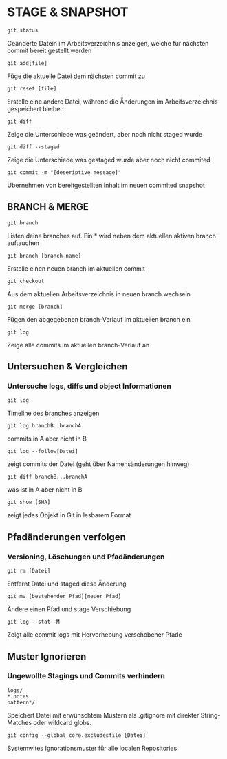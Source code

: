 # STAGE & SNAPSHOT
~~~
git status
~~~
Geänderte Datein im Arbeitsverzeichnis anzeigen, welche für nächsten commit bereit gestellt werden
~~~
git add[file]
~~~
Füge die aktuelle Datei dem nächsten commit zu
~~~
git reset [file]
~~~
Erstelle eine andere Datei, während die Änderungen im Arbeitsverzeichnis gespeichert bleiben
~~~
git diff
~~~
Zeige die Unterschiede was geändert, aber noch nicht staged wurde
~~~
git diff --staged
~~~
Zeige die Unterschiede was gestaged wurde aber noch nicht commited
~~~
git commit -m "[deseriptive message]"
~~~
Übernehmen von bereitgestellten Inhalt im neuen commited snapshot

## BRANCH & MERGE
~~~
git branch
~~~
Listen deine branches auf. Ein * wird neben dem aktuellen aktiven branch auftauchen
~~~
git branch [branch-name]
~~~
Erstelle einen neuen branch im aktuellen commit
~~~
git checkout
~~~
Aus dem aktuellen Arbeitsverzeichnis in neuen branch wechseln
~~~
git merge [branch]
~~~
Fügen den abgegebenen branch-Verlauf im  aktuellen branch ein
~~~
git log
~~~
Zeige alle commits im aktuellen branch-Verlauf an


## **Untersuchen & Vergleichen**
### Untersuche logs, diffs und object Informationen

~~~
git log
~~~
Timeline des branches anzeigen

~~~
git log branchB..branchA
~~~
commits in A aber nicht in B
~~~
git log --follow[Datei]
~~~
zeigt commits der Datei (geht über Namensänderungen hinweg)

~~~
git diff branchB...branchA
~~~
was ist in A aber nicht in B

~~~
git show [SHA]
~~~
zeigt jedes Objekt in Git in lesbarem Format

## Pfadänderungen verfolgen
### Versioning, Löschungen und Pfadänderungen
~~~
git rm [Datei]
~~~
Entfernt Datei und staged diese Änderung
~~~
git mv [bestehender Pfad][neuer Pfad]
~~~
Ändere einen Pfad und stage Verschiebung
~~~
git log --stat -M
~~~
Zeigt alle commit logs mit Hervorhebung verschobener Pfade
## Muster Ignorieren
### Ungewollte Stagings und Commits verhindern
~~~
logs/
*.notes
pattern*/
~~~
Speichert Datei mit erwünschtem Mustern als .gitignore mit direkter String-Matches oder wildcard globs.
~~~
git config --global core.excludesfile [Datei]
~~~
Systemwites Ignorationsmuster für alle localen Repositories
